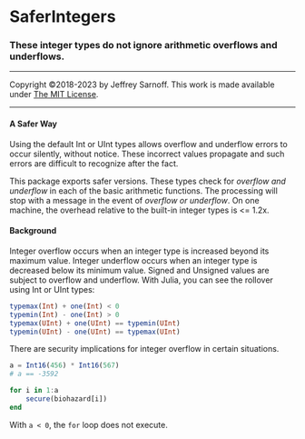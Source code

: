 # SaferIntegers
### These integer types do not ignore arithmetic overflows and underflows.

----

Copyright ©2018-2023 by Jeffrey Sarnoff. This work is made available under [The MIT License](https://opensource.org/licenses/MIT).

----

#### A Safer Way 

Using the default Int or UInt types allows overflow and underflow errors to occur silently, without notice. These incorrect values propagate and such errors are difficult to recognize after the fact.

This package exports safer versions. These types check for _overflow and underflow_ in each of the basic arithmetic functions. The processing will stop with a message in the event of _overflow or underflow_.  On one machine, the overhead relative to the built-in integer types is <= 1.2x.

#### Background

Integer overflow occurs when an integer type is increased beyond its maximum value. Integer underflow occurs when an integer type is decreased below its minimum value.  Signed and Unsigned values are subject to overflow and underflow.  With Julia, you can see the rollover using Int or UInt types:

```julia
typemax(Int) + one(Int) < 0
typemin(Int) - one(Int) > 0
typemax(UInt) + one(UInt) == typemin(UInt)
typemin(UInt) - one(UInt) == typemax(UInt)
```

There are security implications for integer overflow in certain situations.

```julia
a = Int16(456) * Int16(567)
# a == -3592

for i in 1:a
    secure(biohazard[i])
end
```
With `a < 0`, the `for` loop does not execute.
